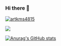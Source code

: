 ### Hi there 👋

<!--
**minsol1/minsol1** is a ✨ _special_ ✨ repository because its `README.md` (this file) appears on your GitHub profile.

Here are some ideas to get you started:

- 🔭 I’m currently working on ...
- 🌱 I’m currently learning ...
- 👯 I’m looking to collaborate on ...
- 🤔 I’m looking for help with ...
- 💬 Ask me about ...
- 📫 How to reach me: ...
- 😄 Pronouns: ...
- ⚡ Fun fact: ...
-->
[![artkms4815](http://mazassumnida.wtf/api/v2/generate_badge?boj=artkms4815)](https://solved.ac/artkms4815)

 <img src="http://mazandi.herokuapp.com/api?handle={artkms4815}&theme=warm"/>
 
 [![Anurag's GitHub stats](https://github-readme-stats.vercel.app/api?username=minsol1)](https://github.com/minsol1/github-readme-stats)
